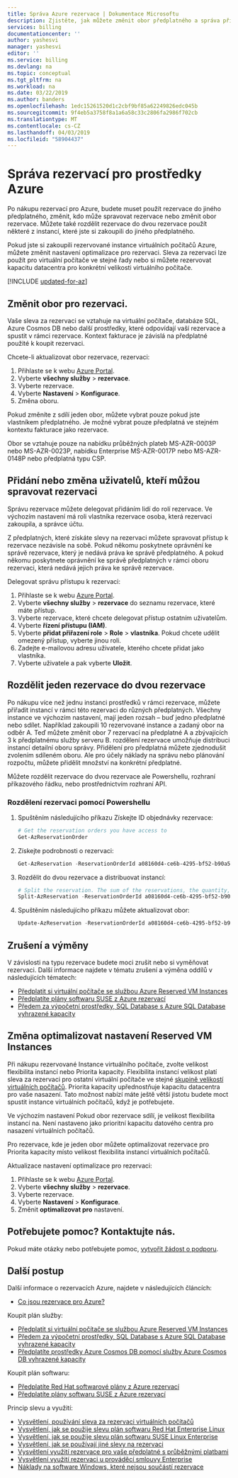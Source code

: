 ```yaml
---
title: Správa Azure rezervace | Dokumentace Microsoftu
description: Zjistěte, jak můžete změnit obor předplatného a správa přístupu pro Azure rezervace.
services: billing
documentationcenter: ''
author: yashesvi
manager: yashesvi
editor: ''
ms.service: billing
ms.devlang: na
ms.topic: conceptual
ms.tgt_pltfrm: na
ms.workload: na
ms.date: 03/22/2019
ms.author: banders
ms.openlocfilehash: 1edc15261520d1c2cbf9bf85a62249826edc045b
ms.sourcegitcommit: 9f4eb5a3758f8a1a6a58c33c2806fa2986f702cb
ms.translationtype: MT
ms.contentlocale: cs-CZ
ms.lasthandoff: 04/03/2019
ms.locfileid: "58904437"
---
```

# <a name="manage-reservations-for-azure-resources"></a>Správa rezervací pro prostředky Azure

Po nákupu rezervací pro Azure, budete muset použít rezervace do jiného předplatného, změnit, kdo může spravovat rezervace nebo změnit obor rezervace. Můžete také rozdělit rezervace do dvou rezervace použít některé z instancí, které jste si zakoupili do jiného předplatného.

Pokud jste si zakoupili rezervované instance virtuálních počítačů Azure, můžete změnit nastavení optimalizace pro rezervaci. Sleva za rezervaci lze použít pro virtuální počítače ve stejné řady nebo si můžete rezervovat kapacitu datacentra pro konkrétní velikosti virtuálního počítače.


[!INCLUDE [updated-for-az](../../includes/updated-for-az.md)]

## <a name="change-the-scope-for-a-reservation"></a>Změnit obor pro rezervaci.

 Vaše sleva za rezervaci se vztahuje na virtuální počítače, databáze SQL, Azure Cosmos DB nebo další prostředky, které odpovídají vaší rezervace a spustit v rámci rezervace. Kontext fakturace je závislá na předplatné použité k koupit rezervaci.

Chcete-li aktualizovat obor rezervace, rezervaci:

1. Přihlaste se k webu [Azure Portal](https://portal.azure.com).
2. Vyberte **všechny služby** > **rezervace**.
3. Vyberte rezervace.
4. Vyberte **Nastavení** > **Konfigurace**.
5. Změna oboru.

Pokud změníte z sdílí jeden obor, můžete vybrat pouze pokud jste vlastníkem předplatného. Je možné vybrat pouze předplatná ve stejném kontextu fakturace jako rezervace.

Obor se vztahuje pouze na nabídku průběžných plateb MS-AZR-0003P nebo MS-AZR-0023P, nabídku Enterprise MS-AZR-0017P nebo MS-AZR-0148P nebo předplatná typu CSP.

## <a name="add-or-change-users-who-can-manage-a-reservation"></a>Přidání nebo změna uživatelů, kteří můžou spravovat rezervaci

Správu rezervace můžete delegovat přidáním lidí do rolí rezervace. Ve výchozím nastavení má roli vlastníka rezervace osoba, která rezervaci zakoupila, a správce účtu.

Z předplatných, které získáte slevy na rezervaci můžete spravovat přístup k rezervace nezávisle na sobě. Pokud někomu poskytnete oprávnění ke správě rezervace, který je nedává práva ke správě předplatného. A pokud někomu poskytnete oprávnění ke správě předplatných v rámci oboru rezervaci, která nedává jejich práva ke správě rezervace.

Delegovat správu přístupu k rezervaci:

1. Přihlaste se k webu [Azure Portal](https://portal.azure.com).
2. Vyberte **všechny služby** > **rezervace** do seznamu rezervace, které máte přístup.
3. Vyberte rezervace, které chcete delegovat přístup ostatním uživatelům.
4. Vyberte **řízení přístupu (IAM)**.
5. Vyberte **přidat přiřazení role** > **Role** > **vlastníka**. Pokud chcete udělit omezený přístup, vyberte jinou roli.
6. Zadejte e-mailovou adresu uživatele, kterého chcete přidat jako vlastníka.
7. Vyberte uživatele a pak vyberte **Uložit**.

## <a name="split-a-single-reservation-into-two-reservations"></a>Rozdělit jeden rezervace do dvou rezervace

 Po nákupu více než jednu instanci prostředků v rámci rezervace, můžete přiřadit instancí v rámci této rezervaci do různých předplatných. Všechny instance ve výchozím nastavení, mají jeden rozsah – buď jedno předplatné nebo sdílet. Například zakoupili 10 rezervované instance a zadaný obor na odběr A. Teď můžete změnit obor 7 rezervací na předplatné A a zbývajících 3 k předplatnému služby serveru B. rozdělení rezervace umožňuje distribuci instancí detailní oboru správy. Přidělení pro předplatná můžete zjednodušit zvolením sdíleném oboru. Ale pro účely náklady na správu nebo plánování rozpočtu, můžete přidělit množství na konkrétní předplatné.

 Můžete rozdělit rezervace do dvou rezervace ale Powershellu, rozhraní příkazového řádku, nebo prostřednictvím rozhraní API.

### <a name="split-a-reservation-by-using-powershell"></a>Rozdělení rezervaci pomocí Powershellu

1. Spuštěním následujícího příkazu Získejte ID objednávky rezervace:

    ```powershell
    # Get the reservation orders you have access to
    Get-AzReservationOrder
    ```

2. Získejte podrobnosti o rezervaci:

    ```powershell
    Get-AzReservation -ReservationOrderId a08160d4-ce6b-4295-bf52-b90a5d4c96a0 -ReservationId b8be062a-fb0a-46c1-808a-5a844714965a
    ```

3. Rozdělit do dvou rezervace a distribuovat instancí:

    ```powershell
    # Split the reservation. The sum of the reservations, the quantity, must equal the total number of instances in the reservation that you're splitting.
    Split-AzReservation -ReservationOrderId a08160d4-ce6b-4295-bf52-b90a5d4c96a0 -ReservationId b8be062a-fb0a-46c1-808a-5a844714965a -Quantity 3,2
    ```
4. Spuštěním následujícího příkazu můžete aktualizovat obor:

    ```powershell
    Update-AzReservation -ReservationOrderId a08160d4-ce6b-4295-bf52-b90a5d4c96a0 -ReservationId 5257501b-d3e8-449d-a1ab-4879b1863aca -AppliedScopeType Single -AppliedScope /subscriptions/15bb3be0-76d5-491c-8078-61fe3468d414
    ```

## <a name="cancellations-and-exchanges"></a>Zrušení a výměny

V závislosti na typu rezervace budete moci zrušit nebo si vyměňovat rezervaci. Další informace najdete v tématu zrušení a výměna oddílů v následujících tématech:

- [Předplatit si virtuální počítače se službou Azure Reserved VM Instances](..//virtual-machines/windows/prepay-reserved-vm-instances.md#cancellations-and-exchanges)
- [Předplatíte plány softwaru SUSE z Azure rezervací](../virtual-machines/linux/prepay-suse-software-charges.md#cancellation-and-exchanges-not-allowed)
- [Předem za výpočetní prostředky, SQL Database s Azure SQL Database vyhrazené kapacity](../sql-database/sql-database-reserved-capacity.md#cancellations-and-exchanges)

## <a name="change-optimize-setting-for-reserved-vm-instances"></a>Změna optimalizovat nastavení Reserved VM Instances

 Při nákupu rezervované Instance virtuálního počítače, zvolte velikost flexibilita instancí nebo Priorita kapacity. Flexibilita instancí velikost platí sleva za rezervaci pro ostatní virtuální počítače ve stejné [skupině velikostí virtuálních počítačů](https://aka.ms/RIVMGroups). Priorita kapacity upřednostňuje kapacitu datacentra pro vaše nasazení. Tato možnost nabízí máte ještě větší jistotu budete moct spustit instance virtuálních počítačů, když je potřebujete.

Ve výchozím nastavení Pokud obor rezervace sdílí, je velikost flexibilita instancí na. Není nastaveno jako prioritní kapacitu datového centra pro nasazení virtuálních počítačů.

Pro rezervace, kde je jeden obor můžete optimalizovat rezervace pro Priorita kapacity místo velikost flexibilita instancí virtuálních počítačů.

Aktualizace nastavení optimalizace pro rezervaci:

1. Přihlaste se k webu [Azure Portal](https://portal.azure.com).
2. Vyberte **všechny služby** > **rezervace**.
3. Vyberte rezervace.
4. Vyberte **Nastavení** > **Konfigurace**.
5. Změnit **optimalizovat pro** nastavení.

## <a name="need-help-contact-us"></a>Potřebujete pomoc? Kontaktujte nás.

Pokud máte otázky nebo potřebujete pomoc, [vytvořit žádost o podporu](https://go.microsoft.com/fwlink/?linkid=2083458).

## <a name="next-steps"></a>Další postup

Další informace o rezervacích Azure, najdete v následujících článcích:

- [Co jsou rezervace pro Azure?](billing-save-compute-costs-reservations.md)

Koupit plán služby:
- [Předplatit si virtuální počítače se službou Azure Reserved VM Instances](../virtual-machines/windows/prepay-reserved-vm-instances.md)
- [Předem za výpočetní prostředky, SQL Database s Azure SQL Database vyhrazené kapacity](../sql-database/sql-database-reserved-capacity.md)
- [Předplatíte prostředky Azure Cosmos DB pomocí služby Azure Cosmos DB vyhrazené kapacity](../cosmos-db/cosmos-db-reserved-capacity.md)

Koupit plán softwaru:
- [Předplatíte Red Hat softwarové plány z Azure rezervací](../virtual-machines/linux/prepay-rhel-software-charges.md)
- [Předplatíte plány softwaru SUSE z Azure rezervací](../virtual-machines/linux/prepay-suse-software-charges.md)

Princip slevu a využití:
- [Vysvětlení, používání sleva za rezervaci virtuálních počítačů](billing-understand-vm-reservation-charges.md)
- [Vysvětlení, jak se použije slevu plán softwaru Red Hat Enterprise Linux](../billing/billing-understand-rhel-reservation-charges.md)
- [Vysvětlení, jak se použije slevu plán softwaru SUSE Linux Enterprise](../billing/billing-understand-suse-reservation-charges.md)
- [Vysvětlení, jak se používají jiné slevy na rezervaci](billing-understand-reservation-charges.md)
- [Vysvětlení využití rezervace pro vaše předplatné s průběžnými platbami](billing-understand-reserved-instance-usage.md)
- [Vysvětlení využití rezervaci u prováděcí smlouvy Enterprise](billing-understand-reserved-instance-usage-ea.md)
- [Náklady na software Windows, které nejsou součástí rezervace](billing-reserved-instance-windows-software-costs.md)
